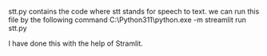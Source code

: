 stt.py contains the code where stt stands for speech to text.
we can run this file by the following command
C:\Python311\python.exe -m streamlit run stt.py

I have done this with the help of Stramlit.
